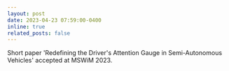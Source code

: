 ```yaml
---
layout: post
date: 2023-04-23 07:59:00-0400
inline: true
related_posts: false
---
```


Short paper 'Redefining the Driver's Attention Gauge in Semi-Autonomous Vehicles' accepted at MSWiM 2023.